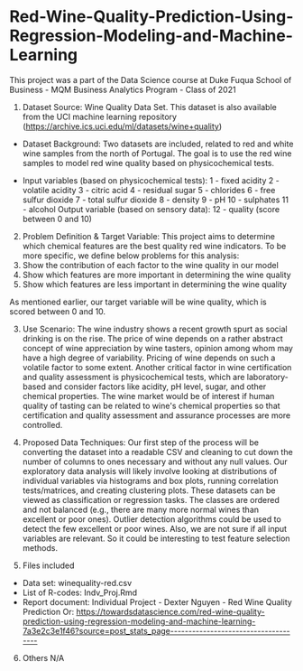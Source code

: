 # Red-Wine-Quality-Prediction-Using-Regression-Modeling-and-Machine-Learning
This project was a part of the Data Science course at Duke Fuqua School of Business - MQM Business Analytics Program - Class of 2021

1. Dataset Source: Wine Quality Data Set. This dataset is also available from the UCI machine learning repository (https://archive.ics.uci.edu/ml/datasets/wine+quality)
- Dataset Background: Two datasets are included, related to red and white wine samples from the north of Portugal. The goal is to use the red wine samples to model red wine quality based on physicochemical tests.

- Input variables (based on physicochemical tests):
1 - fixed acidity
2 - volatile acidity
3 - citric acid
4 - residual sugar
5 - chlorides
6 - free sulfur dioxide
7 - total sulfur dioxide
8 - density
9 - pH
10 - sulphates
11 - alcohol
Output variable (based on sensory data):
12 - quality (score between 0 and 10)

2. Problem Definition & Target Variable: 
This project aims to determine which chemical features are the best quality red wine indicators. To be more specific, we define below problems
for this analysis:
1. Show the contribution of each factor to the wine quality in our model
2. Show which features are more important in determining the wine quality
3. Show which features are less important in determining the wine quality

As mentioned earlier, our target variable will be wine quality, which is scored between 0 and 10.

3. Use Scenario: 
The wine industry shows a recent growth spurt as social drinking is on the rise. The price of wine depends on a rather abstract concept of wine appreciation by wine tasters,
opinion among whom may have a high degree of variability. Pricing of wine depends on such a volatile factor to some extent. Another critical factor in wine certification and quality assessment is physicochemical tests, which are laboratory-based and consider factors like acidity, pH level, sugar, and other chemical properties. The wine market would be of interest if human quality of tasting can be related to wine's chemical properties so that certification and quality assessment and assurance processes are more controlled. 

4. Proposed Data Techniques: Our first step of the process will be converting the dataset into a readable CSV and cleaning to cut down the number of columns to ones necessary and without any null values. Our exploratory data analysis will likely involve looking at distributions of individual variables via histograms and box plots, running correlation tests/matrices, and creating clustering plots. These datasets can be viewed as classification or regression tasks. The classes are ordered and not balanced (e.g., there are many more normal wines than excellent or poor ones). Outlier detection algorithms could be used to detect the few excellent or poor wines. Also, we are not sure if all input variables are relevant. So it could be interesting to test feature selection methods.

5. Files included
- Data set: winequality-red.csv
- List of R-codes: Indv_Proj.Rmd
- Report document: Individual Project - Dexter Nguyen - Red Wine Quality Prediction
Or: https://towardsdatascience.com/red-wine-quality-prediction-using-regression-modeling-and-machine-learning-7a3e2c3e1f46?source=post_stats_page-------------------------------------

6. Others
N/A
